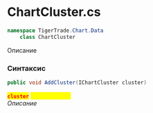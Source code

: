 
# ChartCluster.cs
```csharp
namespace TigerTrade.Chart.Data  
    class ChartCluster
```

Описание

### Синтаксис
```csharp
public void AddCluster(IChartCluster cluster)
```

<mark style="color:red;">**`cluster`**</mark> <mark style="color:yellow;">`IChartCluster`</mark>  
 *Описание*  
  

                    
                    